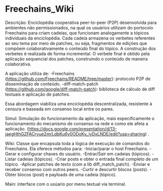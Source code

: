 # Freechains_Wiki

Descrição: 
  Enciclopédia cooperativa peer-to-peer (P2P) desenvolvida para ambientes não permissionados, na qual os usuários utilizam do portocolo Freechains para criam cadeias, que funcionam analogamente a tópicos individuais da enciclopédia. Cada cadeia armazena os verbetes referentes ao seu tema por meio de patches, ou seja, fragmentos de edições que compõem colaborativamente o conteúdo final do tópico. A construção dos verbetes é realizada de forma incremental. O verbete final é obtido pela aplicação sequencial dos patches, construindo o conteúdo de maneira colaborativa.

A aplicação utiliza de:
  -Freechains (https://github.com/Freechains/README/tree/master): protocolo P2P de disseminação de conteúdo.
  -diff-match-patch (https://github.com/google/diff-match-patch): biblioteca de cálculo de diff textuais e aplicação de patches.

Essa abordagem viabiliza uma enciclopédia descentralizada, resistente à censura e baseada em consenso local entre os pares.
  
Simul:
  Simulação do funcionamento da aplicação, mais expecificamente o funcionamento do mecanismo de consenso na rede e como ele afeta a aplicação.
  (https://docs.google.com/presentation/d/13-jaegHthGZFACryue2mrLdbKu6y0ODoKv_jyDxLNDE/edit?usp=sharing) .

Wiki:
  Classe que  encapsula toda a lógica de execução de comandos do Freechains. Ela oferece métodos para:
  -Iniciar/parar o host Freechains.
  -Gerar e configurar chaves do usuário.
  -Entrar/Sair em cadeias (tópicos).
  -Listar cadeias (tópicos).
  -Criar posts e obter o entrada final completo de um tópico.
  -Aplicar patches de texto (com a lib diff_match_patch).
  -Enviar e receber consenso com outros peers.
  -Curtir e descurtir blocos (posts).
  -Obter blocos (post) e payloads de uma cadeia (tópico).

Main:
  interface com o usúario por menu textual via terminal.

